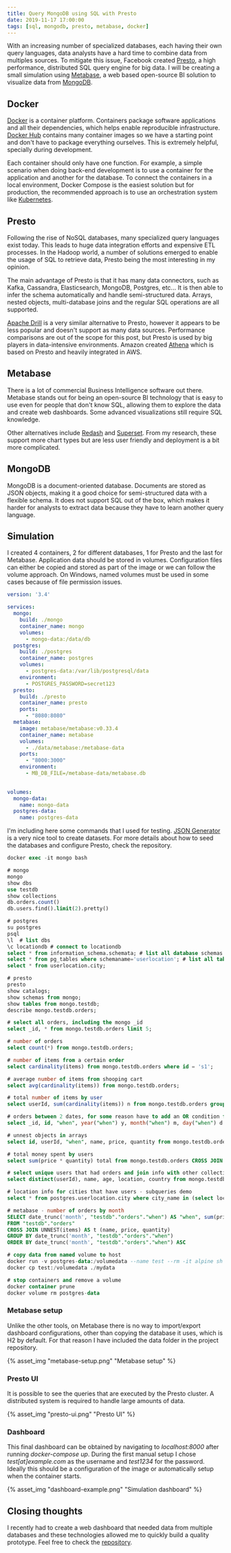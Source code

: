 ```yaml
---
title: Query MongoDB using SQL with Presto
date: 2019-11-17 17:00:00
tags: [sql, mongodb, presto, metabase, docker]
---
```


With an increasing number of specialized databases, each having their own query languages, data analysts have a hard time to combine data from multiples sources. To mitigate this issue, Facebook created [Presto](https://prestosql.io), a high performance, distributed SQL query engine for big data. I will be creating a small simulation using [Metabase](https://www.metabase.com), a web based open-source BI solution to visualize data from [MongoDB](https://www.mongodb.com).

## Docker

[Docker](https://www.docker.com) is a container platform. Containers package software applications and all their dependencies, which helps enable reproducible infrastructure. [Docker Hub](https://hub.docker.com) contains many container images so we have a starting point and don't have to package everything ourselves. This is extremely helpful, specially during development.

Each container should only have one function. For example, a simple scenario when doing back-end development is to use a container for the application and another for the database. To connect the containers in a local environment, Docker Compose is the easiest solution but for production, the recommended approach is to use an orchestration system like [Kubernetes](https://kubernetes.io).

## Presto

Following the rise of NoSQL databases, many specialized query languages exist today. This leads to huge data integration efforts and expensive ETL processes. In the Hadoop world, a number of solutions emerged to enable the usage of SQL to retrieve data, Presto being the most interesting in my opinion.

The main advantage of Presto is that it has many data connectors, such as Kafka, Cassandra, Elasticsearch, MongoDB, Postgres, etc... It is then able to infer the schema automatically and handle semi-structured data. Arrays, nested objects, multi-database joins and the regular SQL operations are all supported.

[Apache Drill](https://drill.apache.org) is a very similar alternative to Presto, however it appears to be less popular and doesn't support as many data sources. Performance comparisons are out of the scope for this post, but Presto is used by big players in data-intensive environments. Amazon created [Athena](https://aws.amazon.com/athena) which is based on Presto and heavily integrated in AWS.

## Metabase

There is a lot of commercial Business Intelligence software out there. Metabase stands out for being an open-source BI technology that is easy to use even for people that don't know SQL, allowing them to explore the data and create web dashboards. Some advanced visualizations still require SQL knowledge.

Other alternatives include [Redash](https://redash.io) and [Superset](https://superset.incubator.apache.org). From my research, these support more chart types but are less user friendly and deployment is a bit more complicated.

## MongoDB

MongoDB is a document-oriented database. Documents are stored as JSON objects, making it a good choice for semi-structured data with a flexible schema. It does not support SQL out of the box, which makes it harder for analysts to extract data because they have to learn another query language.

## Simulation

I created 4 containers, 2 for different databases, 1 for Presto and the last for Metabase. Application data should be stored in volumes. Configuration files can either be copied and stored as part of the image or we can follow the volume approach. On Windows, named volumes must be used in some cases because of file permission issues.

```yaml docker-compose.yml
version: '3.4'

services:
  mongo:
    build: ./mongo
    container_name: mongo
    volumes:
      - mongo-data:/data/db
  postgres:
    build: ./postgres
    container_name: postgres
    volumes:
      - postgres-data:/var/lib/postgresql/data
    environment:
      - POSTGRES_PASSWORD=secret123
  presto:
    build: ./presto
    container_name: presto
    ports:
      - "8080:8080"
  metabase:
    image: metabase/metabase:v0.33.4
    container_name: metabase
    volumes:
      - ./data/metabase:/metabase-data
    ports:
      - "8000:3000"
    environment:
      - MB_DB_FILE=/metabase-data/metabase.db

  
volumes:
  mongo-data:
    name: mongo-data
  postgres-data:
    name: postgres-data
```

I'm including here some commands that I used for testing. [JSON Generator](https://www.json-generator.com) is a very nice tool to create datasets. For more details about how to seed the databases and configure Presto, check the repository.

```sql
docker exec -it mongo bash

# mongo
mongo
show dbs
use testdb
show collections
db.orders.count()
db.users.find().limit(2).pretty()

# postgres
su postgres
psql
\l  # list dbs
\c locationdb # connect to locationdb
select * from information_schema.schemata; # list all database schemas
select * from pg_tables where schemaname='userlocation'; # list all tables from schema
select * from userlocation.city;

# presto
presto
show catalogs;
show schemas from mongo;
show tables from mongo.testdb; 
describe mongo.testdb.orders;

# select all orders, including the mongo _id
select _id, * from mongo.testdb.orders limit 5;

# number of orders
select count(*) from mongo.testdb.orders;

# number of items from a certain order
select cardinality(items) from mongo.testdb.orders where id = 's1';

# average number of items from shooping cart
select avg(cardinality(items)) from mongo.testdb.orders;

# total number of items by user
select userId, sum(cardinality(items)) n from mongo.testdb.orders group by userId order by -n;

# orders between 2 dates, for some reason have to add an OR condition for it to work correctly, maybe a bug?
select _id, id, "when", year("when") y, month("when") m, day("when") d from mongo.testdb.orders where _id is null or "when" between timestamp '2019-10-28' and timestamp '2019-11-02';

# unnest objects in arrays
select id, userId, "when", name, price, quantity from mongo.testdb.orders CROSS JOIN UNNEST(items) AS t (name, price, quantity) where name like '%sic%' limit 5;

# total money spent by users
select sum(price * quantity) total from mongo.testdb.orders CROSS JOIN UNNEST(items) AS t (name, price, quantity);

# select unique users that had orders and join info with other collection and table in other database
select distinct(userId), name, age, location, country from mongo.testdb.orders o left join mongo.testdb.users u on o.userId = u.id left join postgres.userlocation.city l on u.location = l.city_name;

# location info for cities that have users - subqueries demo
select * from postgres.userlocation.city where city_name in (select location from mongo.testdb.users);

# metabase - number of orders by month
SELECT date_trunc('month', "testdb"."orders"."when") AS "when", sum(price * quantity) AS "total"
FROM "testdb"."orders"
CROSS JOIN UNNEST(items) AS t (name, price, quantity)
GROUP BY date_trunc('month', "testdb"."orders"."when")
ORDER BY date_trunc('month', "testdb"."orders"."when") ASC

# copy data from named volume to host
docker run -v postgres-data:/volumedata --name test --rm -it alpine sh
docker cp test:/volumedata ./mydata

# stop containers and remove a volume
docker container prune
docker volume rm postgres-data
```

### Metabase setup

Unlike the other tools, on Metabase there is no way to import/export dashboard configurations, other than copying the database it uses, which is H2 by default. For that reason I have included the data folder in the project repository.

{% asset_img "metabase-setup.png" "Metabase setup" %}

### Presto UI

It is possible to see the queries that are executed by the Presto cluster. A distributed system is required to handle large amounts of data.

{% asset_img "presto-ui.png" "Presto UI" %}

### Dashboard

This final dashboard can be obtained by navigating to *localhost:8000* after running *docker-compose up*. During the first manual setup I chose *test\[at\]example.com* as the username and *test1234* for the password. Ideally this should be a configuration of the image or automatically setup when the container starts.

{% asset_img "dashboard-example.png" "Simulation dashboard" %}

## Closing thoughts

I recently had to create a web dashboard that needed data from multiple databases and these technologies allowed me to quickly build a quality prototype. Feel free to check the [repository](https://github.com/ruial/presto-simulation).
